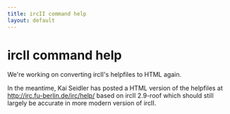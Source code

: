 ```yaml
---
title: ircII command help
layout: default
---
```


# ircII command help

We're working on converting ircII's helpfiles to HTML again.

In the meantime, Kai Seidler has posted a HTML version of the helpfiles at
<http://irc.fu-berlin.de/irc/help/> based on ircII 2.9-roof which should
still largely be accurate in more modern version of ircII.

